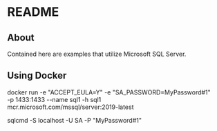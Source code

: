 # README

## About

Contained here are examples that utilize Microsoft SQL Server.

## Using Docker

docker run -e "ACCEPT_EULA=Y" -e "SA_PASSWORD=MyPassword#1" \
   -p 1433:1433 --name sql1 -h sql1 \
   mcr.microsoft.com/mssql/server:2019-latest

sqlcmd -S localhost -U SA -P "MyPassword#1"

